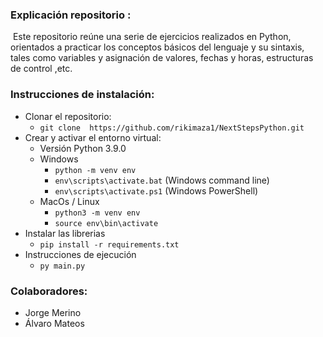 ###  Explicación repositorio :

​	Este repositorio reúne una serie de ejercicios realizados en Python, orientados  	a practicar los conceptos básicos del lenguaje y su sintaxis, tales como variables 	y asignación de valores, fechas y horas, estructuras de control ,etc.



### Instrucciones de instalación:

- Clonar el repositorio:
  - `git clone  https://github.com/rikimaza1/NextStepsPython.git`
- Crear y activar el entorno virtual:
  - Versión Python 3.9.0
  - Windows
    - `python -m venv env`
    - `env\scripts\activate.bat` (Windows command line)
    - `env\scripts\activate.ps1` (Windows PowerShell)
  - MacOs / Linux
    - `python3 -m venv env`
    - `source env\bin\activate`
- Instalar las librerias
  - `pip install -r requirements.txt`
- Instrucciones de ejecución
  - `py main.py`

### Colaboradores:

- Jorge Merino
- Álvaro Mateos